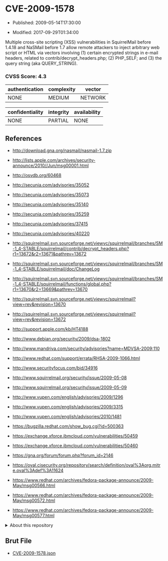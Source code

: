 # CVE-2009-1578

- Published: 2009-05-14T17:30:00

- Modified: 2017-09-29T01:34:00

Multiple cross-site scripting (XSS) vulnerabilities in SquirrelMail before 1.4.18 and NaSMail before 1.7 allow remote attackers to inject arbitrary web script or HTML via vectors involving (1) certain encrypted strings in e-mail headers, related to contrib/decrypt_headers.php; (2) PHP_SELF; and (3) the query string (aka QUERY_STRING).

### CVSS Score: **4.3**

| authentication | complexity | vector |
| --- | --- | --- |
| NONE | MEDIUM | NETWORK |

| confidentiality | integrity | availability |
| --- | --- | --- |
| NONE | PARTIAL | NONE |

## References

* http://download.gna.org/nasmail/nasmail-1.7.zip

* http://lists.apple.com/archives/security-announce/2010//Jun/msg00001.html

* http://osvdb.org/60468

* http://secunia.com/advisories/35052

* http://secunia.com/advisories/35073

* http://secunia.com/advisories/35140

* http://secunia.com/advisories/35259

* http://secunia.com/advisories/37415

* http://secunia.com/advisories/40220

* http://squirrelmail.svn.sourceforge.net/viewvc/squirrelmail/branches/SM-1_4-STABLE/squirrelmail/contrib/decrypt_headers.php?r1=13672&r2=13671&pathrev=13672

* http://squirrelmail.svn.sourceforge.net/viewvc/squirrelmail/branches/SM-1_4-STABLE/squirrelmail/doc/ChangeLog

* http://squirrelmail.svn.sourceforge.net/viewvc/squirrelmail/branches/SM-1_4-STABLE/squirrelmail/functions/global.php?r1=13670&r2=13669&pathrev=13670

* http://squirrelmail.svn.sourceforge.net/viewvc/squirrelmail?view=rev&revision=13670

* http://squirrelmail.svn.sourceforge.net/viewvc/squirrelmail?view=rev&revision=13672

* http://support.apple.com/kb/HT4188

* http://www.debian.org/security/2009/dsa-1802

* http://www.mandriva.com/security/advisories?name=MDVSA-2009:110

* http://www.redhat.com/support/errata/RHSA-2009-1066.html

* http://www.securityfocus.com/bid/34916

* http://www.squirrelmail.org/security/issue/2009-05-08

* http://www.squirrelmail.org/security/issue/2009-05-09

* http://www.vupen.com/english/advisories/2009/1296

* http://www.vupen.com/english/advisories/2009/3315

* http://www.vupen.com/english/advisories/2010/1481

* https://bugzilla.redhat.com/show_bug.cgi?id=500363

* https://exchange.xforce.ibmcloud.com/vulnerabilities/50459

* https://exchange.xforce.ibmcloud.com/vulnerabilities/50460

* https://gna.org/forum/forum.php?forum_id=2146

* https://oval.cisecurity.org/repository/search/definition/oval%3Aorg.mitre.oval%3Adef%3A11624

* https://www.redhat.com/archives/fedora-package-announce/2009-May/msg00566.html

* https://www.redhat.com/archives/fedora-package-announce/2009-May/msg00572.html

* https://www.redhat.com/archives/fedora-package-announce/2009-May/msg00577.html

<details>
<summary>About this repository</summary> 

  This repository is part of the project [Live Hack CVE](https://github.com/Live-Hack-CVE). Main website can be found [www.live-hack.org](https://www.live-hack.org) 
  
  Made by [Sn0wAlice](https://github.com/Sn0wAlice) for the people that care about security and need to have a feed of the latest CVEs. Hope you enjoy it, don't forget to star the repo and follow me on [Twitter](https://twitter.com/Sn0wAlice) and [Github](https://github.com/Sn0wAlice). And that is my [personnal website](https://www.alice-snow.me/)

  - [Home Page](https://github.com/Live-Hack-CVE)
  - [Framework](https://github.com/Live-Hack-CVE/cve-framework)
  - [CVE database](https://github.com/Live-Hack-CVE/full_database)
  - [Changelog](https://github.com/Live-Hack-CVE/Changelog)
</details>

## Brut File

* [CVE-2009-1578.json](https://raw.githubusercontent.com/Live-Hack-CVE/full_database/main/cves/2009/CVE-2009-1578.json)

